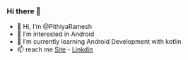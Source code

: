 ### Hi there 👋

- 👋 Hi, I’m @PithiyaRamesh
- 👀 I’m interested in Android
- 🌱 I’m currently learning Android Development with kotlin
- 📫 reach me 
   <a href="https://pithiyaramesh.github.io/portfolio" target="_blank">Site</a> - <a href="https://www.linkedin.com/in/rameshpithiya/" target="_blank">Linkdin</a>
